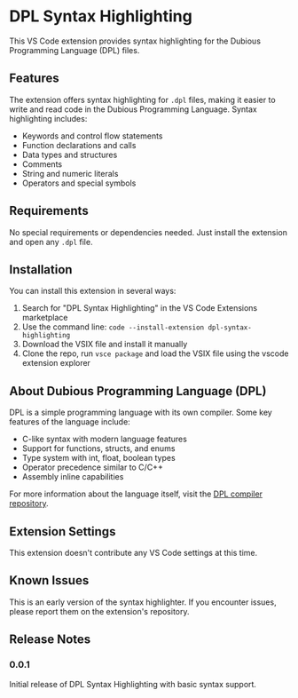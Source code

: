# DPL Syntax Highlighting

This VS Code extension provides syntax highlighting for the Dubious Programming Language (DPL) files.

## Features

The extension offers syntax highlighting for `.dpl` files, making it easier to write and read code in the Dubious Programming Language. Syntax highlighting includes:

- Keywords and control flow statements
- Function declarations and calls
- Data types and structures
- Comments
- String and numeric literals
- Operators and special symbols

## Requirements

No special requirements or dependencies needed. Just install the extension and open any `.dpl` file.

## Installation

You can install this extension in several ways:
1. Search for "DPL Syntax Highlighting" in the VS Code Extensions marketplace
2. Use the command line: `code --install-extension dpl-syntax-highlighting`
3. Download the VSIX file and install it manually
4. Clone the repo, run `vsce package` and load the VSIX file using the vscode extension explorer

## About Dubious Programming Language (DPL)

DPL is a simple programming language with its own compiler. Some key features of the language include:

- C-like syntax with modern language features
- Support for functions, structs, and enums
- Type system with int, float, boolean types
- Operator precedence similar to C/C++
- Assembly inline capabilities

For more information about the language itself, visit the [DPL compiler repository](https://github.com/Scezaquer/dubious-programming-language).

## Extension Settings

This extension doesn't contribute any VS Code settings at this time.

## Known Issues

This is an early version of the syntax highlighter. If you encounter issues, please report them on the extension's repository.

## Release Notes

### 0.0.1

Initial release of DPL Syntax Highlighting with basic syntax support.
